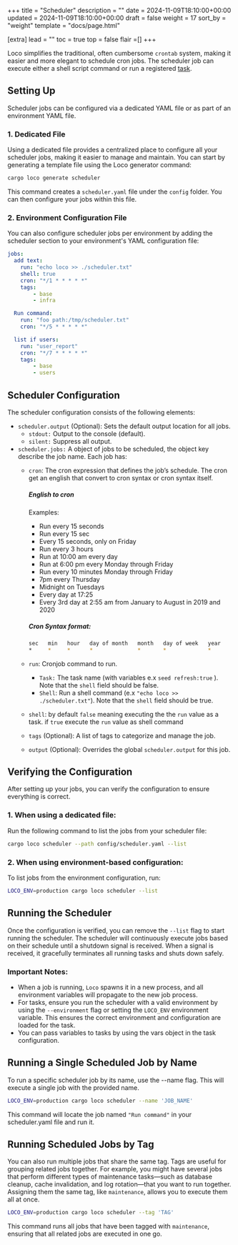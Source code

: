 +++
title = "Scheduler"
description = ""
date = 2024-11-09T18:10:00+00:00
updated = 2024-11-09T18:10:00+00:00
draft = false
weight = 17
sort_by = "weight"
template = "docs/page.html"

[extra]
lead = ""
toc = true
top = false
flair =[]
+++


Loco simplifies the traditional, often cumbersome `crontab` system, making it easier and more elegant to schedule cron jobs. The scheduler job can execute either a shell script command or run a registered [task](./task.md).


## Setting Up
Scheduler jobs can be configured via a dedicated YAML file or as part of an environment YAML file.


### 1. Dedicated File
Using a dedicated file provides a centralized place to configure all your scheduler jobs, making it easier to manage and maintain. You can start by generating a template file using the Loco generator command:

```sh
cargo loco generate scheduler
```

This command creates a `scheduler.yaml` file under the `config` folder. You can then configure your jobs within this file.

### 2. Environment Configuration File
You can also configure scheduler jobs per environment by adding the scheduler section to your environment's YAML configuration file:
```yaml
jobs:
  add text:
    run: "echo loco >> ./scheduler.txt"
    shell: true
    cron: "*/1 * * * * *"
    tags:
        - base
        - infra

  Run command:
    run: "foo path:/tmp/scheduler.txt"
    cron: "*/5 * * * * *"

  list if users:
    run: "user_report"
    cron: "*/7 * * * * *"
    tags:
        - base
        - users

```

## Scheduler Configuration

The scheduler configuration consists of the following elements:

* `scheduler.output` (Optional): Sets the default output location for all jobs.
    * `stdout:` Output to the console (default).
    * `silent:` Suppress all output.
* `scheduler.jobs:` A object of jobs to be scheduled, the object key describe the job name. Each job has:
    * `cron`: The cron expression that defines the job’s schedule.
        The cron get an english that convert to cron syntax or cron syntax itself. 

        ##### ***English to cron***
        Examples:
        * Run every 15 seconds                                     
        * Run every 15 sec                                         
        * Every 15 seconds, only on Friday                         
        * Run every 3 hours                                        
        * Run at 10:00 am every day                                
        * Run at 6:00 pm every Monday through Friday               
        * Run every 10 minutes Monday through Friday               
        * 7pm every Thursday                                       
        * Midnight on Tuesdays                                     
        * Every day at 17:25                                       
        * Every 3rd day at 2:55 am from January to August in 2019 and 2020 


        ##### ***Cron Syntax format:***
        ```sh
        sec   min   hour   day of month   month   day of week   year
        *     *     *      *              *       *             *
        ```
    * `run`: Cronjob command to run. 
        * `Task:` The task name (with variables e.x `seed refresh:true` ). Note that the `shell` field should be false.
        * `Shell`: Run a shell command (e.x `"echo loco >> ./scheduler.txt"`). Note that the `shell` field should be true.
    * `shell`: by default `false` meaning executing the the `run` value as a task. if `true` execute the `run` value as shell command
    * `tags` (Optional): A list of tags to categorize and manage the job.
    * `output` (Optional): Overrides the global `scheduler.output` for this job.


## Verifying the Configuration
After setting up your jobs, you can verify the configuration to ensure everything is correct.

### 1. When using a dedicated file:
Run the following command to list the jobs from your scheduler file:
<!-- <snip id="scheduler-list-from-file-command" inject_from="yaml"  template="sh"> -->
```sh
cargo loco scheduler --path config/scheduler.yaml --list
```
<!-- </snip> -->

### 2. When using environment-based configuration:
To list jobs from the environment configuration, run:
<!-- <snip id="scheduler-list-from-env-setting-command" inject_from="yaml"  template="sh"> -->
```sh
LOCO_ENV=production cargo loco scheduler --list
```
<!-- </snip> -->


## Running the Scheduler
Once the configuration is verified, you can remove the `--list` flag to start running the scheduler. The scheduler will continuously execute jobs based on their schedule until a shutdown signal is received. When a signal is received, it gracefully terminates all running tasks and shuts down safely.

### Important Notes:
* When a job is running, `Loco` spawns it in a new process, and all environment variables will propagate to the new job process.
* For tasks, ensure you run the scheduler with a valid environment by using the `--environment` flag or setting the `LOCO_ENV` environment variable. This ensures the correct environment and configuration are loaded for the task.
* You can pass variables to tasks by using the vars object in the task configuration.


## Running a Single Scheduled Job by Name
To run a specific scheduler job by its name, use the --name flag. This will execute a single job with the provided name.
<!-- <snip id="scheduler-run-job-by-name-command" inject_from="yaml"  template="sh"> -->
```sh
LOCO_ENV=production cargo loco scheduler --name 'JOB_NAME'
```
<!-- </snip> -->

This command will locate the job named `"Run command"` in your scheduler.yaml file and run it.

## Running Scheduled Jobs by Tag
You can also run multiple jobs that share the same tag. Tags are useful for grouping related jobs together. For example, you might have several jobs that perform different types of maintenance tasks—such as database cleanup, cache invalidation, and log rotation—that you want to run together. Assigning them the same tag, like `maintenance`, allows you to execute them all at once.
<!-- <snip id="scheduler-run-job-by-tag-command" inject_from="yaml"  template="sh"> -->
```sh
LOCO_ENV=production cargo loco scheduler --tag 'TAG'
```
<!-- </snip> -->


This command runs all jobs that have been tagged with `maintenance`, ensuring that all related jobs are executed in one go.



